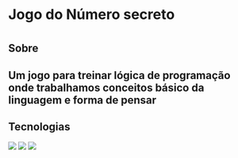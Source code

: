 <h1>Jogo do Número secreto<h1>

<h2>Sobre<h2>

<p>Um jogo para treinar lógica de programação onde trabalhamos conceitos básico da linguagem e forma de pensar<p>

##  Tecnologias
<div>
  <img src="https://img.shields.io/badge/HTML-239120?style=for-the-badge&logo=html5&logoColor=white">
  <img src="https://img.shields.io/badge/CSS-239120?&style=for-the-badge&logo=css3&logoColor=white">
  <img src="https://img.shields.io/badge/JavaScript-F7DF1E?style=for-the-badge&logo=javascript&logoColor=black">
</div>